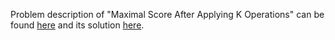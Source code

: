 Problem description of "Maximal Score After Applying K Operations" can be found [here](https://leetcode.com/problems/maximal-square/) and its solution [here](https://github.com/aurimas13/Solutions-To-Problems/blob/main/LeetCode/Python%20Solutions/Maximal%20Score%20After%20Applying%20K%20Operations/maximal.py).